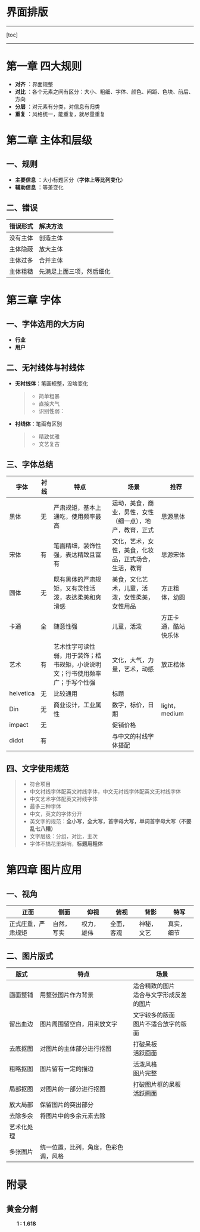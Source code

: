 
<h1> 界面排版 </h1>

****
[toc]
****

# 第一章 四大规则

* **对齐** ：界面规整
* **对比** ：各个元素之间有区分：大小、粗细、字体、颜色、间距、色块、前后、方向
* **分层** ：对元素有分类，对信息有归类
* **重复** ：风格统一，能重复，就尽量重复
  
# 第二章 主体和层级

## 一、规则

* **主要信息** ：大小标题区分（**字体上等比列变化**）
* **辅助信息** ：等差变化

## 二、错误

| 错误形式 | 解决方法                 |
| :------: | :----------------------- |
| 没有主体 | 创造主体                 |
| 主体隐蔽 | 放大主体                 |
| 主体过多 | 合并主体                 |
| 主体粗糙 | 先满足上面三项，然后细化 |

# 第三章 字体

## 一、字体选用的大方向

* **行业**
* **用户** 

## 二、无衬线体与衬线体

* **无衬线体**：笔画规整，没啥变化
	> * 简单粗暴
	> * 直接大气
	> * 识别性弱：

* **衬线体**：笔画有区别
	> * 精致优雅
	> * 文艺复古

## 三、字体总结

| 字体      | 衬线 | 特点                                                                         | 场景                                                     | 推荐                 |
| --------- | ---- | ---------------------------------------------------------------------------- | -------------------------------------------------------- | -------------------- |
| 黑体      | 无   | 严肃规矩，基本上通吃，使用频率最高                                           | 运动，美食，商业，男性，女性（细一点），地产，教育，正式 | 思源黑体             |
| 宋体      | 有   | 笔画精细，装饰性强，表达精致且富有                                           | 文化，艺术，女性，美食，化妆品，正式场合，生活，教育     | 思源宋体             |
| 圆体      | 无   | 既有黑体的严肃规矩，又有灵性活泼，表达柔美和爽滑感                           | 美食，文化艺术，儿童，活泼，女性柔美，女性用品           | 方正粗体，幼圆       |
| 卡通      | 全   | 随意性强                                                                     | 儿童，活泼                                               | 方正卡通，酷站快乐体 |
| 艺术      | 有   | 艺术性字可读性弱，用于装饰；楷书规矩，小说说明文；行书使用频率广；手写个性强 | 文化，大气，力量，艺术，动感                             | 放正楷体             |
| helvetica | 无   | 比较通用                                                                     | 标题                                                     |
| Din       | 无   | 商业设计，工业属性                                                           | 数字，标价，日期                                         | light，medium        |
| impact    | 无   |                                                                              | 促销价格                                                 |
| didot     | 有   |                                                                              | 与中文的衬线字体搭配                                     |

## 四、文字使用规范

> * 符合项目
> * 中文衬线字体配英文衬线字体，中文无衬线字体配英文无衬线字体
> * 中文艺术字体配英文衬线字体
> * 最多三种字体
> * 中文，英文的字体分开
> * 英文字的规范：**全小写，全大写，首字母大写，单词首字母大写（不要乱七八糟）**
> * 文字层级：分组，对比，主次
> * 字体不搞花里胡哨，**标题用粗体**

# 第四章 图片应用

## 一、视角

| 正面               | 侧面       | 仰视       | 俯视       | 背影       | 特写       |
| ------------------ | ---------- | ---------- | ---------- | ---------- | ---------- |
| 正式庄重，严肃规矩 | 自然，写实 | 权力，雄伟 | 全面，客观 | 神秘，文艺 | 真实，细节 |

## 二、图片版式

| 版式       | 特点                                 | 场景                                        |
| ---------- | ------------------------------------ | ------------------------------------------- |
| 画面整铺   | 用整张图片作为背景                   | 适合精致的图片<br> 适合与文字形成反差的图片 |
| 留出血边   | 图片周围留空白，用来放文字           | 文字较多的版面 <br> 图片不适合放字的版面    |
| 去底抠图   | 对图片的主体部分进行抠图             | 打破呆板<br>活跃画面                        |
| 粗略抠图   | 图片留有一定的描边                   | 活泼风格 <br> 图片完整                      |
| 局部抠图   | 对图片的一部分进行抠图               | 打破图片框的呆板 <br>活跃画面               |
| 放大局部   | 保留图片的突出部分                   |
| 去除多余   | 将图片中的多余元素去除               |
| 艺术化处理 |
| 多张图片   | 统一位置，比列，角度，色彩色调，风格 |




# 附录

## 黄金分割

&emsp;&emsp;**1 : 1.618**